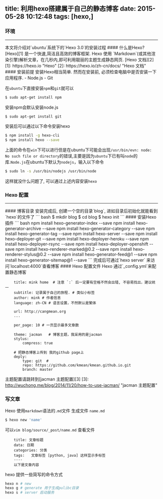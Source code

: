 title: 利用hexo搭建属于自己的静态博客
date: 2015-05-28 10:12:48
tags: [hexo,]
---
### 环境
<hr>
本文将介绍对`ubuntu`系统下的`Hexo 3.0`的安装过程
#### 什么是Hexo?
[Hexo][1] 是一个快速,简洁且高效的博客框架. Hexo 使用 `Markdown`(或其他渲染引擎)解析文章，在几秒内,即可利用靓丽的主题生成静态网页. [Hexo 文档][2] 
[1]: https://hexo.io "Hexo"
[2]: https://hexo.io/zh-cn/docs/ "Hexo 文档"
#### 安装前提
安装Hexo相当简单. 然而在安装前, 必须检查电脑中是否安装一下应用程序.
- Node.js
- Git

在`ubuntu`下直接安装`npm`和`git`就可以
``` bash
$ sudo apt-get install npm
```
安装npm会默认安装node.js
``` bash
$ sudo apt-get install git
```
安装后可以通过以下命令安装hexo
``` bash
$ npm install -g hexo-cli
$ npm install hexo --save
```
上面的命令在`win`下可以进行但是在ubuntu下可能会出现`/usr/bin/evn: node: No such file or directory`的错误,主要是因为`ubuntu`下已有叫`node`的库.`Node.js`在ubuntu下默认为`nodejs`，输入以下命令
``` bash
$ sudo ln -s /usr/bin/nodejs /usr/bin/node
```
这样就没什么问题了, 可以通过上述内容安装`hexo`
<!-- more -->
### Hexo 配置 
<hr>
#### 博客目录
安装完成后, 创建一个空的目录`blog`, 进如目录后初始化就能看到`hexo`的文件了
``` bash
$ mkdir blog
$ cd blog
$ hexo init
```
#### 安装Hexo 插件
``` bash 
npm install hexo-generator-index --save
npm install hexo-generator-archive --save
npm install hexo-generator-category --save
npm install hexo-generator-tag --save
npm install hexo-server --save
npm install hexo-deployer-git --save
npm install hexo-deployer-heroku --save
npm install hexo-deployer-rsync --save
npm install hexo-deployer-openshift --save
npm install hexo-renderer-marked@0.2 --save
npm install hexo-renderer-stylus@0.2 --save
npm install hexo-generator-feed@1 --save
npm install hexo-generator-sitemap@1 --save
```
完成后可通过`hexo server` 来访问`localhost:4000`查看博客
#### Hexo 配置文件
Hexo 通过`_config.yml`来配置静态博客

```base
    title: mink home  # 注意 `:` 后一定要有空格不然会出错, 不容易找出，建议统一
    subtitle: 记录属于自己的旅程. # 类似小标签
    author: mink # 作者信息
    language: zh-CN # 语言设置，不然默认是繁体

    url: http://cangmean.org
    ...

    per_page: 10 # 一页显示最多文章数

    theme: jacman   # 博客主题，我采用的是jacman
    stylus:
        compress: true

    # 把静态博客上传到 我的github page上
    deply:
        type: git  #
        repo: https://github.com/kmean/kmean.github.io.git
        branch: master
```

主题配置请跳转到[jacman 主题配置][3]
[3]: http://wuchong.me/blog/2014/11/20/how-to-use-jacman/ "jacman 主题配置"

### 写文章
Hexo 使用`markdown`语法的`.md`文件
生成文件 `name.md`
``` bash 
$ hexo new 'name'
```
可以`vim blog/source/_post/name.md` 查看文件

```base
    title: 文章标题 
    data: 日期
    categories: 分类
    tags:   文章标签 [python, java] 这样显示多标签
    ----
    以下是文章内容
```

hexo 提供一些简写的命令方式
``` bash
hexo n # new
hexo g # generate 用于生成pulibc目录
hexo s # server 启动服务
```

